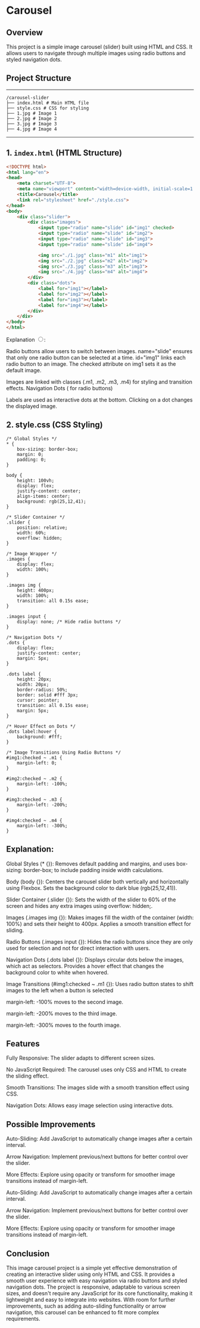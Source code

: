 # Carousel 

## Overview
This project is a simple image carousel (slider) built using HTML and CSS. It allows users to navigate through multiple images using radio buttons and styled navigation dots.

## Project Structure
---
```
/carousel-slider
├── index.html # Main HTML file
├── style.css # CSS for styling
├── 1.jpg # Image 1
├── 2.jpg # Image 2 
├── 3.jpg # Image 3 
├── 4.jpg # Image 4
```
---

## 1. `index.html` (HTML Structure)

```html
<!DOCTYPE html>
<html lang="en">
<head>
    <meta charset="UTF-8">
    <meta name="viewport" content="width=device-width, initial-scale=1.0">
    <title>Carousel</title>
    <link rel="stylesheet" href="./style.css">
</head>
<body>
    <div class="slider">
        <div class="images">
            <input type="radio" name="slide" id="img1" checked>
            <input type="radio" name="slide" id="img2">
            <input type="radio" name="slide" id="img3">
            <input type="radio" name="slide" id="img4">

            <img src="./1.jpg" class="m1" alt="img1">
            <img src="./2.jpg" class="m2" alt="img2">
            <img src="./3.jpg" class="m3" alt="img3">
            <img src="./4.jpg" class="m4" alt="img4">
        </div>
        <div class="dots">
            <label for="img1"></label>
            <label for="img2"></label>
            <label for="img3"></label>
            <label for="img4"></label>
        </div>
    </div>
</body>
</html>
```

Explanation
<input type="radio">:

Radio buttons allow users to switch between images.
name="slide" ensures that only one radio button can be selected at a time.
id="img1" links each radio button to an image.
The checked attribute on img1 sets it as the default image.


Images are linked with classes (.m1, .m2, .m3, .m4) for styling and transition effects.
Navigation Dots (<label> for radio buttons)

Labels are used as interactive dots at the bottom. Clicking on a dot changes the displayed image.


## 2. style.css (CSS Styling)
   
```
/* Global Styles */
* {
    box-sizing: border-box;
    margin: 0;
    padding: 0;
}

body {
    height: 100vh;
    display: flex;
    justify-content: center;
    align-items: center;
    background: rgb(25,12,41);
}

/* Slider Container */
.slider {
    position: relative;
    width: 60%;
    overflow: hidden;
}

/* Image Wrapper */
.images {
    display: flex;
    width: 100%;
}

.images img {
    height: 400px;
    width: 100%;
    transition: all 0.15s ease;
}

.images input {
    display: none; /* Hide radio buttons */
}

/* Navigation Dots */
.dots {
    display: flex;
    justify-content: center;
    margin: 5px;
}

.dots label {
    height: 20px;
    width: 20px;
    border-radius: 50%;
    border: solid #fff 3px;
    cursor: pointer;
    transition: all 0.15s ease;
    margin: 5px;
}

/* Hover Effect on Dots */
.dots label:hover {
    background: #fff;
}

/* Image Transitions Using Radio Buttons */
#img1:checked ~ .m1 {
    margin-left: 0;
}

#img2:checked ~ .m2 {
    margin-left: -100%;
}

#img3:checked ~ .m3 {
    margin-left: -200%;
}

#img4:checked ~ .m4 {
    margin-left: -300%;
}
```

## Explanation:
Global Styles (* {}):
Removes default padding and margins, and uses box-sizing: border-box; to include padding inside width calculations.

Body (body {}):
Centers the carousel slider both vertically and horizontally using Flexbox.
Sets the background color to dark blue (rgb(25,12,41)).

Slider Container (.slider {}):
Sets the width of the slider to 60% of the screen and hides any extra images using overflow: hidden;.

Images (.images img {}):
Makes images fill the width of the container (width: 100%) and sets their height to 400px.
Applies a smooth transition effect for sliding.

Radio Buttons (.images input {}):
Hides the radio buttons since they are only used for selection and not for direct interaction with users.

Navigation Dots (.dots label {}):
Displays circular dots below the images, which act as selectors.
Provides a hover effect that changes the background color to white when hovered.

Image Transitions (#img1:checked ~ .m1 {}):
Uses radio button states to shift images to the left when a button is selected

margin-left: -100% moves to the second image.

margin-left: -200% moves to the third image.

margin-left: -300% moves to the fourth image.

## Features
Fully Responsive: The slider adapts to different screen sizes.

No JavaScript Required: The carousel uses only CSS and HTML to create the sliding effect.

Smooth Transitions: The images slide with a smooth transition effect using CSS.

Navigation Dots: Allows easy image selection using interactive dots.

## Possible Improvements
Auto-Sliding: Add JavaScript to automatically change images after a certain interval.

Arrow Navigation: Implement previous/next buttons for better control over the slider.

More Effects: Explore using opacity or transform for smoother image transitions instead of margin-left.

Auto-Sliding: Add JavaScript to automatically change images after a certain interval.

Arrow Navigation: Implement previous/next buttons for better control over the slider.

More Effects: Explore using opacity or transform for smoother image transitions instead of margin-left.

## Conclusion
This image carousel project is a simple yet effective demonstration of creating an interactive slider using only HTML and CSS. It provides a smooth user experience with easy navigation via radio buttons and styled navigation dots. The project is responsive, adaptable to various screen sizes, and doesn't require any JavaScript for its core functionality, making it lightweight and easy to integrate into websites. With room for further improvements, such as adding auto-sliding functionality or arrow navigation, this carousel can be enhanced to fit more complex requirements.
